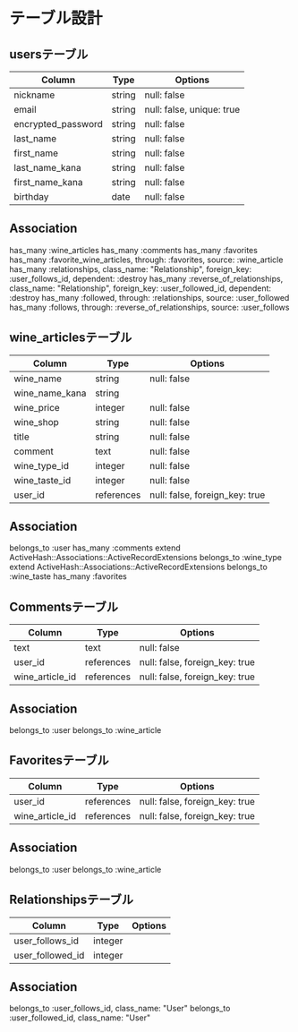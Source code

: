 # テーブル設計

## usersテーブル

| Column             | Type    | Options
|--------------------|---------|---------------------------|
| nickname           | string  | null: false               |
| email              | string  | null: false, unique: true |
| encrypted_password | string  | null: false               |
| last_name          | string  | null: false               |
| first_name         | string  | null: false               |
| last_name_kana     | string  | null: false               |
| first_name_kana    | string  | null: false               |
| birthday           | date    | null: false               |

## Association
has_many :wine_articles
has_many :comments
has_many :favorites
has_many :favorite_wine_articles, through: :favorites, source: :wine_article
has_many :relationships, class_name: "Relationship", foreign_key: :user_follows_id, dependent: :destroy
has_many :reverse_of_relationships, class_name: "Relationship", foreign_key: :user_followed_id, dependent: :destroy
has_many :followed, through: :relationships, source: :user_followed
has_many :follows, through: :reverse_of_relationships, source: :user_follows

## wine_articlesテーブル

| Column             | Type       | Options
|--------------------|------------|--------------------------------|
| wine_name          | string     | null: false                    |
| wine_name_kana     | string     |                                |
| wine_price         | integer    | null: false                    |
| wine_shop          | string     | null: false                    |
| title              | string     | null: false                    |
| comment            | text       | null: false                    |
| wine_type_id       | integer    | null: false                    |
| wine_taste_id      | integer    | null: false                    |
| user_id            | references | null: false, foreign_key: true |

## Association
belongs_to :user
has_many :comments
extend ActiveHash::Associations::ActiveRecordExtensions
belongs_to :wine_type
extend ActiveHash::Associations::ActiveRecordExtensions
belongs_to :wine_taste
has_many :favorites

## Commentsテーブル

| Column             | Type       | Options                        |
|--------------------|------------|--------------------------------|
| text               | text       | null: false                    |
| user_id            | references | null: false, foreign_key: true |
| wine_article_id    | references | null: false, foreign_key: true |

## Association
belongs_to :user
belongs_to :wine_article

## Favoritesテーブル

| Column             | Type       | Options                        |
|--------------------|------------|--------------------------------|
| user_id            | references | null: false, foreign_key: true |
| wine_article_id    | references | null: false, foreign_key: true |

## Association
belongs_to :user
belongs_to :wine_article

## Relationshipsテーブル

| Column                  | Type       | Options |
|-------------------------|------------|---------|
| user_follows_id         | integer    |         |
| user_followed_id        | integer    |         |

## Association
belongs_to :user_follows_id, class_name: "User"
belongs_to :user_followed_id, class_name: "User"